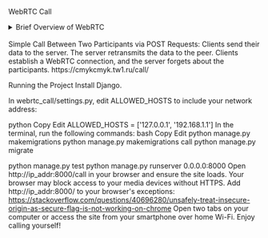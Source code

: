 WebRTC Call
<details> <summary>Brief Overview of WebRTC</summary> <br/>
WebRTC is a technology that enables direct audio-video streaming between clients without the need for a server.
Modern browsers already have built-in WebRTC APIs.

RTCPeerConnection is the interface used to create WebRTC connections.
Each client needs to create an instance of this interface and initialize it properly:

javascript
Copy
Edit
const rtc_peer = new RTCPeerConnection({
    iceServers: [
        {
            urls: ['stun:stun1.l.google.com:19302', 'stun:stun3.l.google.com:19302']  // Allows clients to connect over the internet (see point 2)
        }
    ]
});
<br/> <details> <summary>1. Adding Media Tracks and Creating an RTCDataChannel</summary> <br/>
The addTrack(track) method allows you to add media tracks for transmission through the connection.
You can get the current webcam and microphone tracks and add them to the RTC connection:

javascript
Copy
Edit
const stream = await navigator.mediaDevices.getUserMedia({video: true, audio: true});
stream.getTracks().forEach(track => rtc_peer.addTrack(track));
On the receiving side, a callback ontrack(event) will be triggered for each added track:

javascript
Copy
Edit
const remote_stream = new MediaStream();
// remote_stream needs to be set somewhere for playback, e.g., an <audio> or <video> element.
// video_object.srcObject = remote_stream;

rtc_peer.ontrack = event => {
    remote_stream.addTrack(event.track);
}
In addition to media data, you can transmit arbitrary data through an RTC connection using an RTCDataChannel.

This can be useful for sending specific messages during a call:

To end the call;
To indicate that the participant has enabled/disabled their camera/microphone.
javascript
Copy
Edit
let datachannel = null;
One side uses the createDataChannel(str_channel_label) method:

javascript
Copy
Edit
datachannel = rtc_peer.createDataChannel('special_datachannel');
datachannel.onmessage = event => {
    // processDataChannel(JSON.parse(event.data));
}
The other side receives a callback ondatachannel(event):

javascript
Copy
Edit
rtc_peer.ondatachannel = event => {
    if (event.channel.label === 'special_datachannel') {
        datachannel = event.channel;
        datachannel.onmessage = event => {
            // processDataChannel(JSON.parse(event.data));
        }
    }
}
To send messages through the data channel, use the send(str) method:

javascript
Copy
Edit
datachannel.send(JSON.stringify({
    code: 'reject'
}));

datachannel.send(JSON.stringify({
    code: 'mute_microphone',
    value: true
}));
The sent messages will be received via the onmessage(event) callback.

</details> <details> <summary>2. Setting up `onicecandidate`</summary> <br/>
You need to set up the onicecandidate(event) callback, which will be triggered during step 3.

RTCIceCandidate represents a possible route through which the RTC connection can connect to a remote client.
This object contains the client's IP information, and there may be multiple candidates.
Some will have local IPs (192.168.1.*), while others will have external IPs (85.*.*.*).

STUN servers help to determine external IPs, which is why we configure them.

javascript
Copy
Edit
rtc_peer.onicecandidate = event => {
    const ice_route = event.candidate;
    
    // storing ice_route or sending it right now ...
};
Decide when to send ICE candidates: either directly inside the callback or after creating the offer/answer (step 3).

In this project, each candidate is sent immediately to the server, where they are stored in an array for each participant. After exchanging the offer/answer, all candidates are sent to the peer at once.

</details> <details> <summary>3. Creating an Offer and an Answer</summary> <br/>
Each participant must create a description of their transmitted data and exchange it with their peer.
This description forms the remote tracks.

RTCSessionDescription is the session description object. It consists of two fields:

javascript
Copy
Edit
{
    type: 'offer',  // or 'answer'
    sdp: '...'      // description of AV codecs, etc.
}
One participant creates an offer describing their stream using the createOffer(...) method and sends it to the peer:

javascript
Copy
Edit
const offer = await rtc_peer.createOffer({  // can be called without arguments
    offerToReceiveAudio: true,  // if the initiator transmits only audio, the answer will include only audio by default.
    offerToReceiveVideo: true   // with these options, both video and audio will be included if available.
});
await rtc_peer.setLocalDescription(offer);

// sending offer ...
The other participant creates an answer using createAnswer() and sends it to the initiator:

javascript
Copy
Edit
await rtc_peer.setRemoteDescription(offer_from_initiator);

const answer = await rtc_peer.createAnswer();
await rtc_peer.setLocalDescription(answer);

// sending answer ...
javascript
Copy
Edit
// initiator
await rtc_peer.setRemoteDescription(answer_from_subscriber);
</details> <details> <summary>4. Adding ICE Candidates</summary> <br/>
Finally, you need to add the received ICE candidates from your peer to the RTC connection:

javascript
Copy
Edit
// receiving ice_routes_from_subscriber ...

ice_routes_from_subscriber.forEach(route => rtc_peer.addIceCandidate(route));
And voilà, it works!

</details> <br/>
To summarize, for audio-video streaming via WebRTC, two clients need to exchange offers, answers, and ICE candidates. This establishes a direct connection without server involvement.
You just need to figure out how to perform this exchange.
That's what this project is for!

</details>
<br/>
Simple Call Between Two Participants via POST Requests:
Clients send their data to the server.
The server retransmits the data to the peer.
Clients establish a WebRTC connection, and the server forgets about the participants.
https://cmykcmyk.tw1.ru/call/

Running the Project
Install Django.

In webrtc_call/settings.py, edit ALLOWED_HOSTS to include your network address:

python
Copy
Edit
ALLOWED_HOSTS = ['127.0.0.1', '192.168.1.1']
In the terminal, run the following commands:
bash
Copy
Edit
python manage.py makemigrations
python manage.py makemigrations call
python manage.py migrate

python manage.py test
python manage.py runserver 0.0.0.0:8000
Open http://ip_addr:8000/call in your browser and ensure the site loads.
Your browser may block access to your media devices without HTTPS.
Add http://ip_addr:8000/ to your browser's exceptions:
https://stackoverflow.com/questions/40696280/unsafely-treat-insecure-origin-as-secure-flag-is-not-working-on-chrome
Open two tabs on your computer or access the site from your smartphone over home Wi-Fi.
Enjoy calling yourself!

